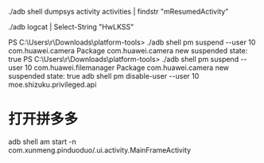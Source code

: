 ./adb shell dumpsys activity activities | findstr "mResumedActivity"

 ./adb logcat | Select-String  "HwLKSS"

PS C:\Users\r\Downloads\platform-tools> ./adb shell pm suspend --user 10 com.huawei.camera
Package com.huawei.camera new suspended state: true
PS C:\Users\r\Downloads\platform-tools> ./adb shell pm suspend --user 10 com.huawei.filemanager
Package com.huawei.camera new suspended state: true
adb shell pm disable-user --user 10 moe.shizuku.privileged.api


# 打开拼多多
adb shell am start -n com.xunmeng.pinduoduo/.ui.activity.MainFrameActivity

